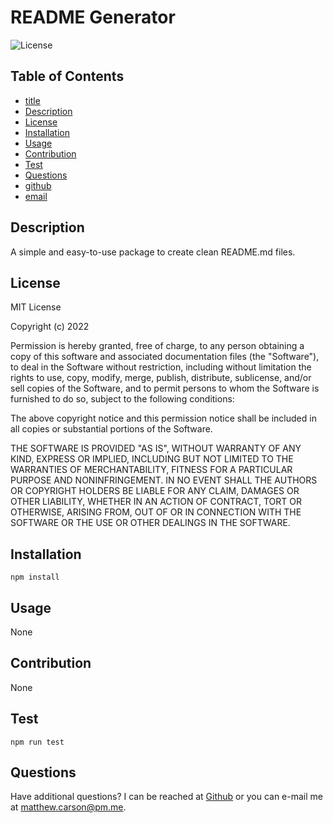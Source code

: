 # README Generator

![License](https://img.shields.io/badge/License-MIT-white?labelColor=green&style=flat)

## Table of Contents
- [title](#title)
- [Description](#Description)
- [License](#License)
- [Installation](#Installation)
- [Usage](#Usage)
- [Contribution](#Contribution)
- [Test](#Test)
- [Questions](#Questions)
- [github](#github)
- [email](#email)

## Description
A simple and easy-to-use package to create clean README.md files.

## License

MIT License
  
Copyright (c) 2022

Permission is hereby granted, free of charge, to any person obtaining a copy
of this software and associated documentation files (the "Software"), to deal
in the Software without restriction, including without limitation the rights
to use, copy, modify, merge, publish, distribute, sublicense, and/or sell
copies of the Software, and to permit persons to whom the Software is
furnished to do so, subject to the following conditions:

The above copyright notice and this permission notice shall be included in all
copies or substantial portions of the Software.

THE SOFTWARE IS PROVIDED "AS IS", WITHOUT WARRANTY OF ANY KIND, EXPRESS OR
IMPLIED, INCLUDING BUT NOT LIMITED TO THE WARRANTIES OF MERCHANTABILITY,
FITNESS FOR A PARTICULAR PURPOSE AND NONINFRINGEMENT. IN NO EVENT SHALL THE
AUTHORS OR COPYRIGHT HOLDERS BE LIABLE FOR ANY CLAIM, DAMAGES OR OTHER
LIABILITY, WHETHER IN AN ACTION OF CONTRACT, TORT OR OTHERWISE, ARISING FROM,
OUT OF OR IN CONNECTION WITH THE SOFTWARE OR THE USE OR OTHER DEALINGS IN THE
SOFTWARE.
  
## Installation
```npm install```
## Usage
None
## Contribution
None
## Test
```npm run test```
## Questions
Have additional questions? I can be reached at [Github](https://github.com/mcarson24) or you can e-mail me at matthew.carson@pm.me.

